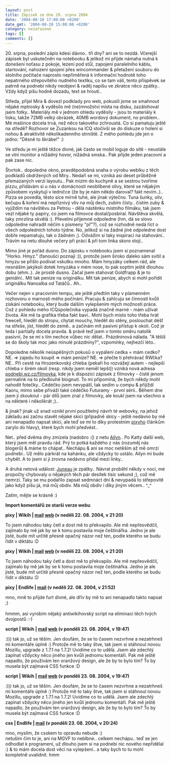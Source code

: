 ```yaml
---
layout: post
title: Zápisek ze dne 20. srpna 2004
date: '2004-08-20 17:00:00 +0200'
date_gmt: '2004-08-20 15:00:00 +0200'
category: nezařazené
tags: []
comments: []
---
```

<p>20. srpna, poslední zápis kdesi dávno.. tři dny? ani se to nezdá. Včerejší zápisek byl uskutečněn na notebooku  &amp; jelikož mi přijde námaha nutná k donešení noťasu z pokoje, lezení pod stůl, zapojení paralelního káblu,  startování, nahození spojení přes wincommander &amp; přetažení souboru do stolního počítače naprosto nepřiměřená  k informační hodnotě toho nepatrného střepovitého nudného textíku, co se tam válí, tento příspěvek se patrně  na podnebí nikdy neobjeví &amp; raděj napíšu ve zkratce něco zpátky.. Vždy když píšu hodně dozadu, text se hroutí..</p>
<p>Středa, přijel Mira &amp; dovezl podklady pro web, pokusili jsme se smahnout nějaké mptrosky &amp; vyděsilo  mě (ne)množství místa na disku, zazálohoval jsem fotky.. Materiály mě v jednom ohledu vyděsily - jsou to materiály  k tisku, takže 72MB velký obrázek, 40MB wordový dokument, no problem.. Mé mašince docela trvá, než něco takového  zchroustá. Co si pamatuju ještě na středě? Rozhovor se Zuzankou na ICQ stočivší se do diskuze o holení si nohou  &amp; atraktivitě několikadenního strniště. Z mého pohledu jde jen o jedno: &quot;Děsně to škrábe!&quot; :)</p>
<p>Ve středu je mi ještě těžce divné, jak často se mobil loguje do sítě - neustále se vlní monitor a nižádný hovor,  nižádná smska.. Pak přijde jeden pracovní a pak zase nic.</p>
<p>Štvrtok.. dopoledne okno, pravděpodobná snaha o výrobu webíku z těch podkladů obdržených od Miry.. Nedaří se mi,  vzniká asi deset průběžně přemazaných verzí layoutu.. Pak mizím do kuchyně a se sestrou tvoříme pizzu, přidávám  si u nás v domácnosti neoblíbené olivy, které se nějakým způsobem vyskytují v ledničce (že by je nám někdo daroval?  fakt nevím..).. Pizza se povedla, těsto sice mírně tuhé, ale jinak výtečno. Tuna šunky, oliv, kečupu &amp; koření  má nepříznivý vliv na můj dech, zubím čisty.. čistím zuby &amp; vyjíždím na návštěvu za Petrou - dělá nástěnku  místního filmáku, tak jsem vezl nějaké ty papíry, co jsem na filmovce dostal/posbíral. Návštěva skvělá, taky zmrzlina  skvělá :). Převelmi příjemné odpoledne (hm, dá se slovo odpoledne nahradit něčím s písmeny &quot;př&quot;?),  což se rozhodně nedá říct o všech odpoledních tohoto týdne. No, jelikož si na žádné jiné odpoledne dost dobře  nepamatuju, tak o žádném ;). Odvážím si taky inspiraci na stahování.. Trávím na netu dlouhé večery při práci &amp;  při tom linka skoro stojí..</p>
<p>Mimo jiné je pořád dusno. Do zápisku v notebooku jsem si poznamenal &quot;Horko. Hmyz.&quot; (fanoušci poznají :)),  protože jsem široko daleko sám svítil a hmyzu se přišlo podívat vskutku mnoho. Mám hmyzáky celkem rád, ale nesnáším  jakýkoli dotek hmyzáka v mém nose, to pak soptím ještě dlouhou dobu (ehm..). Je prostě dusno. Začal jsem stahovat  Goldfrapp &amp; je to geniální.. Mít tak peníze na originálku. Mít tak peníze, abych si mohl pořídit originálku  Nanoalba od Tatáčů.. Ah..</p>
<p>Večer nejen v pracovním tempu, ale ještě předtím taky v plamenném rozhovoru o marnosti mého počínání. Pracuju  &amp; zahlcuju se činností kvůli získání notebooku, který bude dalším vylepšením mých možností práce. Což z pohledu  mého ICQspolečníka vypadá značně marné - mám užívat života. Ale mě ta grafika třeba fakt baví.. Mohl bych místo  toho třeba hrát freecell, hledět do stropu, chytat mouchy, hledět do stěny, poslouchat déšť na střeše, jíst,  hledět do země.. a začínám mít pasivní přístup k okolí. Což je teda i partially docela pravda. &amp; právě  teď jsem v tomto směru natolik pasivní, že se mi s tím nechce vůbec nic dělat.. Prázdninová nálada. &quot;A těšíš  se do školy tak moc jako minulé prázdniny?&quot;, vzpomínky, nejhezčí léto..</p>
<p>Dopoledne několik neúspěšných pokusů o vypálení cedka = mám cedko? NE. =&gt; zajedu ho koupit =&gt; mám peníze?  NE. =&gt; přečte ti přehrávač RWčka? NE.. Při cestě na Hrozenkovský chleba (pekaři ho rozvážejí autem - nejlepší  chleba v širém okolí (resp. nikdy jsem neměl lepší)) vzniká nová adresa  <a href="http://podnebi.wz.cz/filmovka">podnebi.wz.cz/filmovka</a>, kde je k dispozici zápisek z filmovky - čistě  jenom permalink na to předlouhé blognutí. To mi připomíná, že bych někdy mohl nahodit fotečky.. Cédéčko jsem  nevypálil, tak sedím u compu &amp; přijíždí Kaoru, mimo sebe přiváží také cédéčko Futuramy - první sérii.. Během  dne jsem ji zkouknul - pár dílů jsem znal z filmovky, ale koukl jsem na všechno a na některé i několikrát ;)..</p>
<p>&amp; jinak? jinak už snad vznikl první použitelný návrh té webovky, na jehož základu asi začnu stavět nějaké  skici (případně skicy - ještě nedávno by mě ani nenapadlo napsat skici, ale teď se mi to díky protestním  <a href="http://www.pixy.cz">pixyho</a> článkům zarylo do hlavy), které bych mohl předvést..</p>
<p>Net.. před dvěma dny zmizela (nadobro :() z netu <a href="http://ailyn.wz.cz/rhapsody">Ailyn</a>.. Po Katty další web, který jsem měl pravdu rád. Prý to potká každého  z nás (rozuměj nás blogerů) &amp; máme to chápat.. Nechápu &amp; ani se moc netěším až mě omrzí podnebí.. Už mělo  párkrát na kahánku, ale vždycky to ustálo. Ailyn mi bude chybět. A to jsem si ji zrovna nedávno přidal mezi  linky..</p>
<p>A druhá netová událost: <a href="http://reality-show.net/">Juneau</a> je zpátky.. Návrat proběhl někdy v noci,  mé propočty chybovaly o nějakých těch pár desítek tisíc sekund ;), což mě nemrzí. Taky se mu podařilo zapsat  sedmnáct dní &amp; nevypadá to střepovitě jako když píšu já, má můj obdiv. Má můj obdiv i díky jiným věcem.. ^_^</p>
<p>Zatím, mějte se krásně :)</p>
<div class="import-komentaru">
<p><strong>Import komentářů ze starší verze webu</strong></p>
<div class="comment">
<p style="font-weight:bold"><span class="compredmet">pixy</span> | <span class="comname">Wikih</span> |  <a href="mailto:ondrejmaca@centrum.cz">mail</a>  <a href="http://ondrejmaca.wz.cz">web</a> (v&nbsp;neděli&nbsp;22.&nbsp;08.&nbsp;2004,&nbsp;v&nbsp;21:20)</p>
<p>To jsem náhodou taky četl a dost mě to překvapilo. Ale mě nepřesvědčil, zajímalo by mě jak by se k tomu postavila moje češtinářka. Jedno je ale jisté, bude mít určitě přesně opačný názor než ten, podle kterého se budu řídit v diktátu :D </p>
</div>
<div class="comment">
<p style="font-weight:bold"><span class="compredmet">pixy</span> | <span class="comname">Wikih</span> |  <a href="mailto:ondrejmaca@centrum.cz">mail</a>  <a href="http://ondrejmaca.wz.cz">web</a> (v&nbsp;neděli&nbsp;22.&nbsp;08.&nbsp;2004,&nbsp;v&nbsp;21:20)</p>
<p>To jsem náhodou taky četl a dost mě to překvapilo. Ale mě nepřesvědčil, zajímalo by mě jak by se k tomu postavila moje češtinářka. Jedno je ale jisté, bude mít určitě přesně opačný názor než ten, podle kterého se budu řídit v diktátu :D </p>
</div>
<div class="comment">
<p style="font-weight:bold"><span class="compredmet">pixy</span> | <span class="comname">Endlife</span> |  <a href="mailto:jan.martinek@post.cz">mail</a> (v&nbsp;neděli&nbsp;22.&nbsp;08.&nbsp;2004,&nbsp;v&nbsp;21:52)</p>
<p>mno, mně to přijde furt divné, ale dřív by mě to ani nenapadlo takto napsat ;) <br>  <br> hmmm, asi vyrobím nějaký antiwikihovský script na eliminaci těch tvých dvojpostů :-) </p>
</div>
<div class="comment">
<p style="font-weight:bold"><span class="compredmet">script</span> | <span class="comname">Wikih</span> |  <a href="mailto:ondrejmaca@centrum.cz">mail</a>  <a href="http://ondrejmaca.wz.cz">web</a> (v&nbsp;pondělí&nbsp;23.&nbsp;08.&nbsp;2004,&nbsp;v&nbsp;19:47)</p>
<p>:))) tak jo, už se těším. Jen doufám, že se to časem nezvrhne a nezatrhneš mi komentáře úplně :) Protože mě to taky štve, tak jsem si stáhnoul novou Mozillu, upgrade z 1.7.1 na 1.7.2! Uvidíme co to udělá. Jsem ale zdechlý zapínat vždycky něco jiného jen kvůli jednomu komentáři. Pak mě ještě napadlo, že používám ten oranžový design, ale že by to bylo tím? To by musela být zajímavá CSS funkce :D </p>
</div>
<div class="comment">
<p style="font-weight:bold"><span class="compredmet">script</span> | <span class="comname">Wikih</span> |  <a href="mailto:ondrejmaca@centrum.cz">mail</a>  <a href="http://ondrejmaca.wz.cz">web</a> (v&nbsp;pondělí&nbsp;23.&nbsp;08.&nbsp;2004,&nbsp;v&nbsp;19:47)</p>
<p>:))) tak jo, už se těším. Jen doufám, že se to časem nezvrhne a nezatrhneš mi komentáře úplně :) Protože mě to taky štve, tak jsem si stáhnoul novou Mozillu, upgrade z 1.7.1 na 1.7.2! Uvidíme co to udělá. Jsem ale zdechlý zapínat vždycky něco jiného jen kvůli jednomu komentáři. Pak mě ještě napadlo, že používám ten oranžový design, ale že by to bylo tím? To by musela být zajímavá CSS funkce :D </p>
</div>
<div class="comment">
<p style="font-weight:bold"><span class="compredmet">css</span> | <span class="comname">Endlife</span> |  <a href="mailto:jan.martinek@post.cz">mail</a> (v&nbsp;pondělí&nbsp;23.&nbsp;08.&nbsp;2004,&nbsp;v&nbsp;20:24)</p>
<p>mno, myslím, že csskem to opravdu nebude :) <br> netuším čím to je, ani na MGVF to neblbne.. celkem nechápu.. teď se jen odhodlat k programení, už dlouho jsem si na podnebí nic nového nepřidělal :) &amp; to mám docela dost věcí na vylepšení.. a taky bych to tu mohl kompletně uvalidnit. hmm </p>
</div>
</div>

